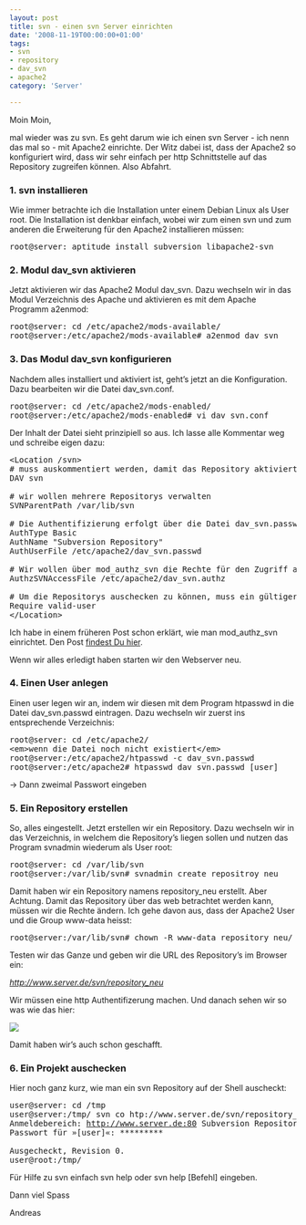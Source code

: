 ```yaml
---
layout: post
title: svn - einen svn Server einrichten
date: '2008-11-19T00:00:00+01:00'
tags:
- svn
- repository
- dav_svn
- apache2
category: 'Server'

---
```

Moin Moin,

mal wieder was zu svn. Es geht darum wie ich einen svn Server - ich nenn das mal so - mit Apache2 einrichte. Der Witz dabei ist, dass der Apache2 so konfiguriert wird, dass wir sehr einfach per http Schnittstelle auf das Repository zugreifen können. Also Abfahrt.

<h3>1. svn installieren</h3>

Wie immer betrachte ich die Installation unter einem Debian Linux als User root. Die Installation ist denkbar einfach, wobei wir zum einen svn und zum anderen die Erweiterung für den Apache2 installieren müssen:

<pre>
root@server: aptitude install subversion libapache2-svn
</pre>

<h3>2. Modul dav_svn aktivieren</h3>

Jetzt aktivieren wir das Apache2 Modul dav_svn. Dazu wechseln wir in das Modul Verzeichnis des Apache und aktivieren es mit dem Apache Programm a2enmod:

<pre>
root@server: cd /etc/apache2/mods-available/
root@server:/etc/apache2/mods-available# a2enmod dav_svn
</pre>

<h3>3. Das Modul dav_svn konfigurieren</h3>

Nachdem alles installiert und aktiviert ist, geht&#8217;s jetzt an die Konfiguration. Dazu bearbeiten wir die Datei dav_svn.conf.

<pre>
root@server: cd /etc/apache2/mods-enabled/
root@server:/etc/apache2/mods-enabled# vi dav_svn.conf
</pre>

Der Inhalt der Datei sieht prinzipiell so aus. Ich lasse alle Kommentar weg und schreibe eigen dazu:

<pre>&lt;Location /svn&gt;
# muss auskommentiert werden, damit das Repository aktiviert wird
DAV svn

# wir wollen mehrere Repositorys verwalten
SVNParentPath /var/lib/svn

# Die Authentifizierung erfolgt über die Datei dav_svn.passwd
AuthType Basic
AuthName "Subversion Repository"
AuthUserFile /etc/apache2/dav_svn.passwd

# Wir wollen über mod_authz_svn die Rechte für den Zugriff auf die Repositorys steuern
AuthzSVNAccessFile /etc/apache2/dav_svn.authz

# Um die Repositorys auschecken zu können, muss ein gültiger User existieren
Require valid-user
&lt;/Location&gt;</pre>

Ich habe in einem früheren Post schon erklärt, wie man mod_authz_svn einrichtet. Den Post <a href="http://blog.netzmeister-st-pauli.de/index.php/2008/09/22/svn-authentifizierung-mit-mod_authz_svn" target="_blank">findest Du hier</a>.

Wenn wir alles erledigt haben starten wir den Webserver neu.

<h3>4. Einen User anlegen</h3>

Einen user legen wir an, indem wir diesen mit dem Program htpasswd in die Datei dav_svn.passwd eintragen. Dazu wechseln wir zuerst ins entsprechende Verzeichnis:

<pre>
root@server: cd /etc/apache2/
&lt;em&gt;wenn die Datei noch nicht existiert&lt;/em&gt;
root@server:/etc/apache2/htpasswd -c dav_svn.passwd
root@server:/etc/apache2# htpasswd dav_svn.passwd [user]
</pre>

-&gt; Dann zweimal Passwort eingeben

<h3>5. Ein Repository erstellen</h3>

So, alles eingestellt. Jetzt erstellen wir ein Repository. Dazu wechseln wir in das Verzeichnis, in welchem die Repository&#8217;s liegen sollen und nutzen das Program svnadmin wiederum als User root:

<pre>
root@server: cd /var/lib/svn
root@server:/var/lib/svn# svnadmin create repositroy_neu
</pre>

Damit haben wir ein Repository namens repository_neu erstellt. Aber Achtung. Damit das Repository über das web betrachtet werden kann, müssen wir die Rechte ändern. Ich gehe davon aus, dass der Apache2 User und die Group www-data heisst:

<pre>
root@server:/var/lib/svn# chown -R www-data repository_neu/
</pre>

Testen wir das Ganze und geben wir die URL des Repository&#8217;s im Browser ein:

<em><a href="http://www.server.de/svn/repository_neu" target="_blank">http://www.server.de/svn/repository_neu</a></em>

Wir müssen eine http Authentifizerung machen. Und danach sehen wir so was wie das hier:

<img src="http://media.tumblr.com/tumblr_kyf21ql3FB1qa0m1w.png"/>

Damit haben wir&#8217;s auch schon geschafft.

<h3>6. Ein Projekt auschecken</h3>

Hier noch ganz kurz, wie man ein svn Repository auf der Shell auscheckt:

<pre>
user@server: cd /tmp
user@server:/tmp/ svn co htp://www.server.de/svn/repository_neu -username [user]
Anmeldebereich: <a href="http://www.server.de:80" target="_blank">http://www.server.de:80</a> Subversion Repository
Passwort für »[user]«: *********

Ausgecheckt, Revision 0.
user@root:/tmp/
</pre>

Für Hilfe zu svn einfach svn help oder svn help [Befehl] eingeben.

Dann viel Spass

Andreas
